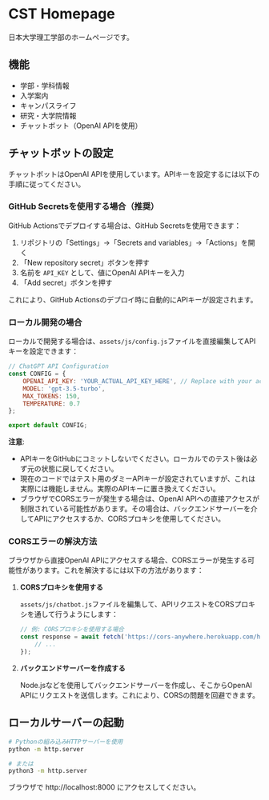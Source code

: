 # CST Homepage

日本大学理工学部のホームページです。

## 機能

- 学部・学科情報
- 入学案内
- キャンパスライフ
- 研究・大学院情報
- チャットボット（OpenAI APIを使用）

## チャットボットの設定

チャットボットはOpenAI APIを使用しています。APIキーを設定するには以下の手順に従ってください。

### GitHub Secretsを使用する場合（推奨）

GitHub Actionsでデプロイする場合は、GitHub Secretsを使用できます：

1. リポジトリの「Settings」→「Secrets and variables」→「Actions」を開く
2. 「New repository secret」ボタンを押す
3. 名前を `API_KEY` として、値にOpenAI APIキーを入力
4. 「Add secret」ボタンを押す

これにより、GitHub Actionsのデプロイ時に自動的にAPIキーが設定されます。

### ローカル開発の場合

ローカルで開発する場合は、`assets/js/config.js`ファイルを直接編集してAPIキーを設定できます：

```javascript
// ChatGPT API Configuration
const CONFIG = {
    OPENAI_API_KEY: 'YOUR_ACTUAL_API_KEY_HERE', // Replace with your actual API key
    MODEL: 'gpt-3.5-turbo',
    MAX_TOKENS: 150,
    TEMPERATURE: 0.7
};

export default CONFIG;
```

**注意**:
- APIキーをGitHubにコミットしないでください。ローカルでのテスト後は必ず元の状態に戻してください。
- 現在のコードではテスト用のダミーAPIキーが設定されていますが、これは実際には機能しません。実際のAPIキーに置き換えてください。
- ブラウザでCORSエラーが発生する場合は、OpenAI APIへの直接アクセスが制限されている可能性があります。その場合は、バックエンドサーバーを介してAPIにアクセスするか、CORSプロキシを使用してください。

### CORSエラーの解決方法

ブラウザから直接OpenAI APIにアクセスする場合、CORSエラーが発生する可能性があります。これを解決するには以下の方法があります：

1. **CORSプロキシを使用する**
   
   `assets/js/chatbot.js`ファイルを編集して、APIリクエストをCORSプロキシを通して行うようにします：

   ```javascript
   // 例: CORSプロキシを使用する場合
   const response = await fetch('https://cors-anywhere.herokuapp.com/https://api.openai.com/v1/chat/completions', {
       // ...
   });
   ```

2. **バックエンドサーバーを作成する**
   
   Node.jsなどを使用してバックエンドサーバーを作成し、そこからOpenAI APIにリクエストを送信します。これにより、CORSの問題を回避できます。

## ローカルサーバーの起動

```bash
# Pythonの組み込みHTTPサーバーを使用
python -m http.server

# または
python3 -m http.server
```

ブラウザで http://localhost:8000 にアクセスしてください。
